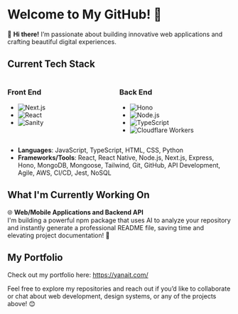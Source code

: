 # Welcome to My GitHub! 👋

🚀 **Hi there!** I’m passionate about building innovative web applications and crafting beautiful digital experiences.

## Current Tech Stack

<div style="display: flex; flex-wrap: wrap; justify-content: space-between;">

<div style="flex: 1; min-width: 45%;">

### **Front End**
- ![Next.js](https://img.shields.io/badge/Next.js-000000?style=for-the-badge&logo=next.js&logoColor=white)
- ![React](https://img.shields.io/badge/React-61DAFB?style=for-the-badge&logo=react&logoColor=black)
- ![Sanity](https://img.shields.io/badge/Sanity-F03E2F?style=for-the-badge&logo=sanity&logoColor=white)

</div>

<div style="flex: 1; min-width: 45%;">

### **Back End**
- ![Hono](https://img.shields.io/badge/Hono-FECC00?style=for-the-badge&logoColor=black)
- ![Node.js](https://img.shields.io/badge/Node.js-43853D?style=for-the-badge&logo=node.js&logoColor=white)
- ![TypeScript](https://img.shields.io/badge/TypeScript-007ACC?style=for-the-badge&logo=typescript&logoColor=white)
- ![Cloudflare Workers](https://img.shields.io/badge/Cloudflare%20Workers-F38020?style=for-the-badge&logo=cloudflare&logoColor=white)

</div>

</div>

- **Languages**: JavaScript, TypeScript, HTML, CSS, Python
- **Frameworks/Tools**: React, React Native, Node.js, Next.js, Express, Hono, MongoDB, Mongoose, Tailwind, Git, GitHub, API Development, Agile, AWS, CI/CD, Jest, NoSQL

## What I'm Currently Working On
🌐 **Web/Mobile Applications and Backend API**   
I'm building a powerful npm package that uses AI to analyze your repository and instantly generate a professional README file, saving time and elevating project documentation! 🚀

## My Portfolio
Check out my portfolio here: https://yanait.com/

Feel free to explore my repositories and reach out if you’d like to collaborate or chat about web development, design systems, or any of the projects above! 😊
